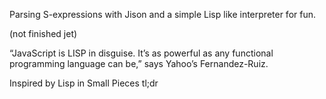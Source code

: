 Parsing S-expressions with Jison and a simple Lisp like interpreter for fun.

(not finished jet)

“JavaScript is LISP in disguise. It’s as powerful as any functional programming language can be,” says Yahoo’s Fernandez-Ruiz.

Inspired by Lisp in Small Pieces tl;dr